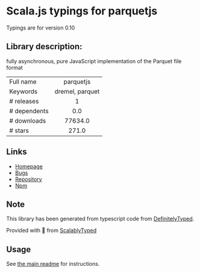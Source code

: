 
# Scala.js typings for parquetjs

Typings are for version 0.10

## Library description:
fully asynchronous, pure JavaScript implementation of the Parquet file format

|                    |                 |
| ------------------ | :-------------: |
| Full name          | parquetjs |
| Keywords           | dremel, parquet |
| # releases         | 1 |
| # dependents       | 0.0 |
| # downloads        | 77634.0 |
| # stars            | 271.0 |

## Links
- [Homepage](https://github.com/ironSource/parquetjs)
- [Bugs](https://github.com/ironSource/parquetjs/issues)
- [Repository](https://github.com/ironSource/parquetjs)
- [Npm](https://www.npmjs.com/package/parquetjs)
    


## Note
This library has been generated from typescript code from [DefinitelyTyped](https://definitelytyped.org).

Provided with :purple_heart: from [ScalablyTyped](https://github.com/oyvindberg/ScalablyTyped)

## Usage
See [the main readme](../../readme.md) for instructions.


